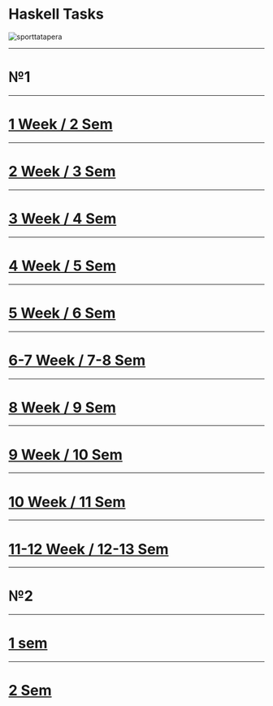 # Haskell Tasks

![sporttatapera](https://github.com/bd986650/23217_belovdanil/assets/96487423/fe01731b-bee5-47c5-9092-9fccb60758e4)

---
# №1
---
# [1 Week / 2 Sem](https://github.com/bd986650/23217_belovdanil/blob/main/2s.hs)
---
# [2 Week / 3 Sem](https://github.com/bd986650/23217_belovdanil/blob/main/3s.hs)
---
# [3 Week / 4 Sem](https://github.com/bd986650/23217_belovdanil/blob/main/4s.hs)
---
# [4 Week / 5 Sem](https://github.com/bd986650/23217_belovdanil/blob/main/5s.hs)
---
# [5 Week / 6 Sem](https://github.com/bd986650/23217_belovdanil/blob/main/6s.hs)
---
# [6-7 Week / 7-8 Sem](https://github.com/bd986650/23217_belovdanil/blob/main/7-8s.hs)
---
# [8 Week / 9 Sem](https://github.com/bd986650/23217_belovdanil/tree/main/9S)
---
# [9 Week / 10 Sem](https://github.com/bd986650/23217_belovdanil/blob/main/10s.hs)
---
# [10 Week / 11 Sem](https://github.com/bd986650/23217_belovdanil/blob/main/11s.hs)
---
# [11-12 Week / 12-13 Sem](https://github.com/bd986650/23217_belovdanil/blob/main/12-13s.hs)
---
# №2
---
# [1 sem](https://github.com/bd986650/23217_belovdanil/blob/main/2-1s.hs)
---
# [2 Sem](https://github.com/bd986650/23217_belovdanil/blob/main/2-2s.hs)
